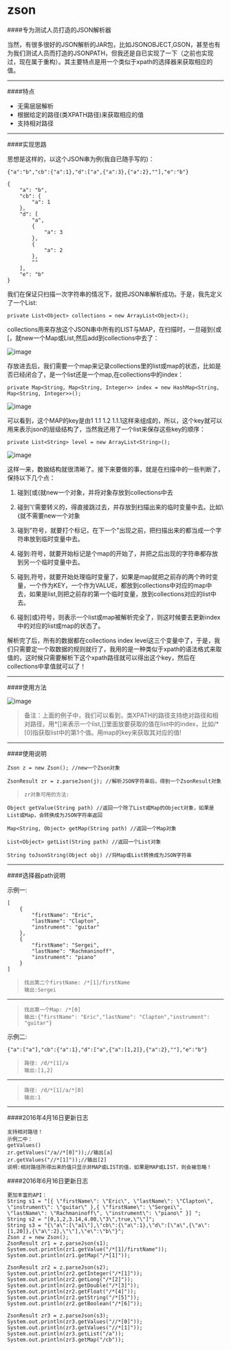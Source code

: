 zson
===

####专为测试人员打造的JSON解析器

当然，有很多很好的JSON解析的JAR包，比如JSONOBJECT,GSON，甚至也有为我们测试人员而打造的JSONPATH，但我还是自已实现了一下（之前也实现过，现在属于重构）。其主要特点是用一个类似于xpath的选择器来获取相应的值。

***

####特点

+ 无需层层解析
+ 根据给定的路径(类XPATH路径)来获取相应的值
+ 支持相对路径

***

####实现思路

思想是这样的，以这个JSON串为例(我自已随手写的)：

```
{"a":"b","cb":{"a":1},"d":["a",{"a":3},{"a":2},""],"e":"b"}
```

```
{
    "a": "b",
    "cb": {
        "a": 1
    },
    "d": [
        "a",
        {
            "a": 3
        },
        {
            "a": 2
        },
        ""
    ],
    "e": "b"
}
```

我们在保证只扫描一次字符串的情况下，就把JSON串解析成功。于是，我先定义了一个List: 

`private List<Object> collections = new ArrayList<Object>();`

collections用来存放这个JSON串中所有的LIST与MAP，在扫描时，一旦碰到{或[，就new一个Map或List,然后add到collections中去了：

![image](https://github.com/zhangfei19841004/zson/blob/master/imgs/index.png)

存放进去后，我们需要一个map来记录collections里的list或map的状态，比如是否已经闭合了，是一个list还是一个map,在collections中的index：

`private Map<String, Map<String, Integer>> index = new HashMap<String, Map<String, Integer>>();`

![image](https://github.com/zhangfei19841004/zson/blob/master/imgs/index1.png)

可以看到，这个MAP的key是由1 1.1 1.2 1.1.1这样来组成的，所以，这个key就可以用来表示json的层级结构了，当然我还用了一个list来保存这些key的顺序：

`private List<String> level = new ArrayList<String>();`

![image](https://github.com/zhangfei19841004/zson/blob/master/imgs/index2.png)

这样一来，数据结构就很清晰了。接下来要做的事，就是在扫描中的一些判断了，保持以下几个点：

1. 碰到[或{就new一个对象，并将对象存放到collections中去

2. 碰到'\\'需要转义的，得直接跳过去，并存放到扫描出来的临时变量中去。比如\\{就不需要new一个对象

3. 碰到"符号，就要打个标记，在下一个"出现之前，把扫描出来的都当成一个字符串放到临时变量中去。

4. 碰到:符号，就要开始标记是个map的开始了，并把之后出现的字符串都存放到另一个临时变量中去。

5. 碰到,符号，就要开始处理临时变量了，如果是map就把之前存的两个昨时变量，一个作为KEY，一个作为VALUE，都放到collections中对应的map中去，如果是list,则把之前存的第一个临时变量，放到collections对应的list中去。

6. 碰到]或}符号，则表示一个list或map被解析完全了，则这时候要去更新index中的对应的list或map的状态了。

解析完了后，所有的数据都在collections index level这三个变量中了，于是，我们只需要定一个取数据的规则就行了，我用的是一种类似于xpath的语法格式来取值的，这时候只需要解析下这个xpath路径就可以得出这个key，然后在collections中拿值就可以了！

***

####使用方法

![image](https://github.com/zhangfei19841004/zson/blob/master/imgs/index3.png)

>备注：上面的例子中，我们可以看到，类XPATH的路径支持绝对路径和相对路径，用\*\[]来表示一个list,[]里面放要获取的值在list中的index，比如/*\[0]指获取list中的第1个值。用map的key来获取其对应的值!

***

####使用说明

```
Zson z = new Zson(); //new一个Zson对象

ZsonResult zr = z.parseJson(j); //解析JSON字符串后，得到一个ZsonResult对象
```

>     zr对象可用的方法:

```
Object getValue(String path) //返回一个除了List或Map的Object对象，如果是List或Map，会转换成为JSON字符串返回

Map<String, Object> getMap(String path) //返回一个Map对象

List<Object> getList(String path) //返回一个List对象

String toJsonString(Object obj) //将Map或List转换成为JSON字符串
```

***

####选择器path说明

示例一:

```
[
    {
        "firstName": "Eric",
        "lastName": "Clapton",
        "instrument": "guitar"
    },
    {
        "firstName": "Sergei",
        "lastName": "Rachmaninoff",
        "instrument": "piano"
    }
]
```

>     找出第二个firstName: /*[1]/firstName 
>     输出:Sergei
***
>     找出第一个Map: /*[0]  
>     输出:{"firstName": "Eric","lastName": "Clapton","instrument": "guitar"}


示例二:

`{"a":["a"],"cb":{"a":1},"d":["a",{"a":[1,2]},{"a":2},""],"e":"b"}`

>     路径: /d/*[1]/a 
>     输出:[1,2]
***
>     路径: /d/*[1]/a/*[0]
>     输出:1

***

####2016年4月16日更新日志

```
支持相对路径！
示例二中：
getValues()
zr.getValues("/a//*[0]"));//输出[a]
zr.getValues("//*[1]"));//输出[2]
说明:相对路径所得出来的值只显示非MAP或LIST的值，如果是MAP或LIST，则会被忽略！
```

####2016年6月16日更新日志

```
更加丰富的API：
String s1 = "[{ \"firstName\": \"Eric\", \"lastName\": \"Clapton\", \"instrument\": \"guitar\" },{ \"firstName\": \"Sergei\", \"lastName\": \"Rachmaninoff\", \"instrument\": \"piano\" }] ";
String s2 = "[0,1,2,3.14,4.00,\"3\",true,\"\"]";
String s3 = "{\"a\":[\"a1\"],\"cb\":{\"a\":1},\"d\":[\"a\",{\"a\":[1,20]},{\"a\":2},\"\"],\"e\":\"b\"}";
Zson z = new Zson();
ZsonResult zr1 = z.parseJson(s1);
System.out.println(zr1.getValue("/*[1]/firstName"));
System.out.println(zr1.getMap("/*[1]"));

ZsonResult zr2 = z.parseJson(s2);
System.out.println(zr2.getInteger("/*[1]"));
System.out.println(zr2.getLong("/*[2]"));
System.out.println(zr2.getDouble("/*[3]"));
System.out.println(zr2.getFloat("/*[4]"));
System.out.println(zr2.getString("/*[5]"));
System.out.println(zr2.getBoolean("/*[6]"));

ZsonResult zr3 = z.parseJson(s3);
System.out.println(zr3.getValues("//*[0]"));
System.out.println(zr3.getValues("//*[1]"));
System.out.println(zr3.getList("/a"));
System.out.println(zr3.getMap("/cb"));
```
